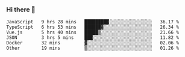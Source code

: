 ### Hi there 👋

<!--
**hjklink/hjklink** is a ✨ _special_ ✨ repository because its `README.md` (this file) appears on your GitHub profile.

Here are some ideas to get you started:

- 🔭 I’m currently working on ...
- 🌱 I’m currently learning ...
- 👯 I’m looking to collaborate on ...
- 🤔 I’m looking for help with ...
- 💬 Ask me about ...
- 📫 How to reach me: ...
- 😄 Pronouns: ...
- ⚡ Fun fact: ...
-->


<!--START_SECTION:waka-->

```text
JavaScript   9 hrs 28 mins   █████████░░░░░░░░░░░░░░░░   36.17 %
TypeScript   6 hrs 53 mins   ██████▓░░░░░░░░░░░░░░░░░░   26.34 %
Vue.js       5 hrs 40 mins   █████▒░░░░░░░░░░░░░░░░░░░   21.66 %
JSON         3 hrs 5 mins    ███░░░░░░░░░░░░░░░░░░░░░░   11.82 %
Docker       32 mins         ▓░░░░░░░░░░░░░░░░░░░░░░░░   02.06 %
Other        19 mins         ▒░░░░░░░░░░░░░░░░░░░░░░░░   01.26 %
```

<!--END_SECTION:waka-->
